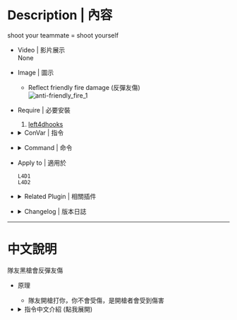 # Description | 內容
shoot your teammate = shoot yourself

* Video | 影片展示
<br/>None

* Image | 圖示
    * Reflect friendly fire damage (反彈友傷)
    <br/>![anti-friendly_fire_1](image/anti-friendly_fire_1.gif)

* Require | 必要安裝
    1. [left4dhooks](https://forums.alliedmods.net/showthread.php?t=321696)

* <details><summary>ConVar | 指令</summary>

    * cfg/sourcemod/anti-friendly_fire.cfg
        ```php
        // Enable Plugin [0-Disable,1-Enable]
        anti_friendly_fire_enable "1"

        // 1=Disable Molotov, Gascan and Firework Crate friendly fire damage and don't reflect damage
        // 0=Enable friendly fire damage
        anti_friendly_fire_immue_fire "1"

        // 1=Disable Pipe Bomb, Propane Tank, and Oxygen Tank Explosive friendly fire and don't reflect damage
        // 0=Enable friendly fire damage
        anti_friendly_fire_immue_explode "0"

        // (L4D2) 1=Disable Grenade Launcher friendly fire and reflect damage
        // 0=Enable friendly fire damage
        anti_friendly_fire_immue_GL "1"

        // Disable friendly fire damage and don't reflect damage if damage is below this value. (0=Off)
        anti_friendly_fire_damage_sheild "0"

        // Multiply friendly fire damage value and reflect to attacker. (1.0=original damage value)
        anti_friendly_fire_damage_multi "1.5"
        ```
</details>

* <details><summary>Command | 命令</summary>

    None
</details>

* Apply to | 適用於
    ```
    L4D1
    L4D2
    ```

* <details><summary>Related Plugin | 相關插件</summary>

    1. [l4dffannounce](https://github.com/fbef0102/L4D1_2-Plugins/tree/master/l4dffannounce): Adds Friendly Fire Announcements (who kills teammates)
        > 顯示誰他馬TK我

    2. [l4d_friendly_fire_stats](https://github.com/fbef0102/Game-Private_Plugin/tree/main/Plugin_%E6%8F%92%E4%BB%B6/Survivor_%E4%BA%BA%E9%A1%9E/l4d_friendly_fire_stats): Display all friendly fire dealt and received
        > 顯示造成與受到的友傷以及兇手，有友傷統計

    3. [anti-friendly_fire_V2](https://github.com/fbef0102/Game-Private_Plugin/tree/main/Plugin_%E6%8F%92%E4%BB%B6/Anti_Griefer_%E9%98%B2%E6%83%A1%E6%84%8F%E8%B7%AF%E4%BA%BA/anti-friendly_fire_V2): shoot teammate = shoot yourself V2
        > 隊友開槍射你會反彈傷害，第二版本
        
    4. [anti-friendly_fire_RPG](https://github.com/fbef0102/Game-Private_Plugin/tree/main/Plugin_%E6%8F%92%E4%BB%B6/Anti_Griefer_%E9%98%B2%E6%83%A1%E6%84%8F%E8%B7%AF%E4%BA%BA/anti-friendly_fire_RPG): shoot teammate = shoot yourself RPG
        > 隊友開槍射你會反彈傷害，RPG版本
</details>

* <details><summary>Changelog | 版本日誌</summary>

    * v1.8 (2024-8-6)
        * Add Gamedata
        * Optimize code and improve performance

    * v1.7 (2023-12-17)
        * Optimize code and improve performance

    * v1.6 (2023-11-18)
        * Add grenade launcher damage

    * v1.5 (2022-12-6)
        * Disable Pipe Bomb Explosive friendly fire
        * Disable Fire friendly fire.
        * Friendly fire now will not incap player
</details>

- - - -
# 中文說明
隊友黑槍會反彈友傷

* 原理
    * 隊友開槍打你，你不會受傷，是開槍者會受到傷害

* <details><summary>指令中文介紹 (點我展開)</summary>

    * cfg/sourcemod/anti-friendly_fire.cfg
        ```php
        // 啟用插件 [0-關閉,1-開啟]
        anti_friendly_fire_enable "1"

        // 1=汽油彈、油桶、煙火盒不造成友傷也不反彈友傷
        // 0=啟動友傷
        anti_friendly_fire_immue_fire "1"

        // 1=土製炸彈、瓦斯罐、氧氣罐不造成友傷也不反彈友傷
        // 0=啟動友傷
        anti_friendly_fire_immue_explode "0"

        // (L4D2) 1=榴彈發射器不造成友傷並反彈友傷
        // 0=啟動友傷
        anti_friendly_fire_immue_GL "1"

        // 友傷低於此數值時，不造成友傷也不反彈友傷 (0=關閉).
        anti_friendly_fire_damage_sheild "0"

        // 友傷 x 數值，然後再反彈 (1.0 = 反彈一樣的傷害)
        anti_friendly_fire_damage_multi "1.5"
        ```
</details>


